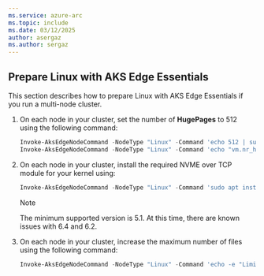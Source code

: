 ```yaml
---
ms.service: azure-arc
ms.topic: include
ms.date: 03/12/2025
author: asergaz
ms.author: sergaz
---
```


## Prepare Linux with AKS Edge Essentials

This section describes how to prepare Linux with AKS Edge Essentials if you run a multi-node cluster.

1. On each node in your cluster, set the number of **HugePages** to 512 using the following command:

   ```powershell
   Invoke-AksEdgeNodeCommand -NodeType "Linux" -Command 'echo 512 | sudo tee /sys/devices/system/node/node0/hugepages/hugepages-2048kB/nr_hugepages'
   Invoke-AksEdgeNodeCommand -NodeType "Linux" -Command 'echo "vm.nr_hugepages=512" | sudo tee /etc/sysctl.d/99-hugepages.conf'
   ```

1. On each node in your cluster, install the required NVME over TCP module for your kernel using:

   ```powershell
   Invoke-AksEdgeNodeCommand -NodeType "Linux" -Command 'sudo apt install linux-modules-extra-`uname -r`'
   ```

   > [!NOTE]
   > The minimum supported version is 5.1. At this time, there are known issues with 6.4 and 6.2.

1. On each node in your cluster, increase the maximum number of files using the following command:

   ```powershell
   Invoke-AksEdgeNodeCommand -NodeType "Linux" -Command 'echo -e "LimitNOFILE=1048576" | sudo tee -a /etc/systemd/system/containerd.service.d/override.conf'
   ```